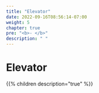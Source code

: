 ```yaml
---
title: "Elevator"
date: 2022-09-16T08:56:14-07:00
weight: 5
chapter: true
pre: "<b>- </b>"
description: " "
---
```


# Elevator

{{% children description="true" %}}